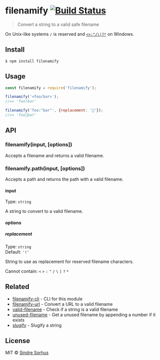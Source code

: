 # filenamify [![Build Status](https://travis-ci.org/sindresorhus/filenamify.svg?branch=master)](https://travis-ci.org/sindresorhus/filenamify)

> Convert a string to a valid safe filename

On Unix-like systems `/` is reserved and [`<>:"/\|?*`](http://msdn.microsoft.com/en-us/library/aa365247%28VS.85%29#naming_conventions) on Windows.


## Install

```
$ npm install filenamify
```


## Usage

```js
const filenamify = require('filenamify');

filenamify('<foo/bar>');
//=> 'foo!bar'

filenamify('foo:"bar"', {replacement: '🐴'});
//=> 'foo🐴bar'
```


## API

### filenamify(input, [options])

Accepts a filename and returns a valid filename.

### filenamify.path(input, [options])

Accepts a path and returns the path with a valid filename.

#### input

Type: `string`

A string to convert to a valid filename.

#### options

##### replacement

Type: `string`<br>
Default: `'!'`

String to use as replacement for reserved filename characters.

Cannot contain: `<` `>` `:` `"` `/` `\` `|` `?` `*`


## Related

- [filenamify-cli](https://github.com/sindresorhus/filenamify-cli) - CLI for this module
- [filenamify-url](https://github.com/sindresorhus/filenamify-url) - Convert a URL to a valid filename
- [valid-filename](https://github.com/sindresorhus/valid-filename) - Check if a string is a valid filename
- [unused-filename](https://github.com/sindresorhus/unused-filename) - Get a unused filename by appending a number if it exists
- [slugify](https://github.com/sindresorhus/slugify) - Slugify a string


## License

MIT © [Sindre Sorhus](https://sindresorhus.com)
